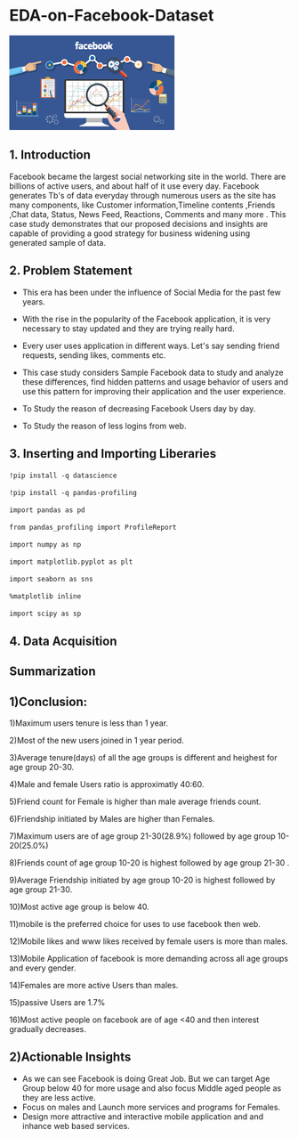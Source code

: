 # EDA-on-Facebook-Dataset
![](https://github.com/TithiHunka/EDA-on-Facebook-Dataset/blob/main/Images/download.png)
## 1. Introduction
Facebook became the largest social networking site in the world. There are billions of active users, and about half of it use every day.
Facebook generates Tb's of data everyday through numerous users as the site has many components, like Customer information,Timeline contents ,Friends ,Chat data, Status, News Feed, Reactions, Comments and many more .
This case study demonstrates that our proposed decisions and insights are capable of providing a good strategy for business widening using generated sample of data.

## 2. Problem Statement
* This era has been under the influence of Social Media for the past few years.

* With the rise in the popularity of the Facebook application, it is very necessary to stay updated and they are trying really hard.

* Every user uses application in different ways. Let's say sending friend requests, sending likes, comments etc.

* This case study considers Sample Facebook data to study and analyze these differences, find hidden patterns and usage behavior of users and use this pattern for improving their application and the user experience.

* To Study the reason of decreasing Facebook Users day by day.

* To Study the reason of less logins from web.

## 3. Inserting and Importing Liberaries

`!pip install -q datascience`

`!pip install -q pandas-profiling`

`import pandas as pd` 

`from pandas_profiling import ProfileReport` 

`import numpy as np`                                                  

`import matplotlib.pyplot as plt`     

`import seaborn as sns`           

`%matplotlib inline`

`import scipy as sp`          

## 4. Data Acquisition


Summarization
-------------
## 1)Conclusion:
1)Maximum users tenure is less than 1 year.

2)Most of the new users joined in 1 year period.

3)Average tenure(days) of all the age groups is different and heighest for age group 20-30.

4)Male and female Users ratio is approximatly 40:60.

5)Friend count for Female is higher than male average friends count.

6)Friendship initiated by Males are higher than Females.

7)Maximum users are of age group 21-30(28.9%) followed by age group 10-20(25.0%)

8)Friends count of age group 10-20 is highest followed by age group 21-30 .

9)Average Friendship initiated by age group 10-20 is highest followed by age group 21-30.

10)Most active age group is below 40.

11)mobile is the preferred choice for uses to use facebook then web.

12)Mobile likes and www likes received by female users is more than males.

13)Mobile Application of facebook is more demanding across all age groups and every gender.

14)Females are more active Users than males.

15)passive Users are 1.7%

16)Most active people on facebook are of age <40 and then interest gradually decreases.


## 2)Actionable Insights
* As we can see Facebook is doing Great Job.
But we can target Age Group below 40 for more usage and also focus Middle aged people as they are less active.
* Focus on males and Launch more services and programs for Females.
* Design more attractive and interactive mobile application and and inhance web based services.


